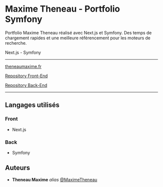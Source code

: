 # Maxime Theneau - Portfolio Symfony

Portfolio Maxime Theneau réalisé avec Next.js et Symfony. Des temps de chargement rapides et une meilleure référencement pour les moteurs de recherche.

Next.js - Symfony

---

[theneaumaxime.fr](https://theneaumaxime.fr)

[Repository Front-End](https://github.com/MaximeTheneau/MaximeTheneau-Portfolio-Next)

[Repository Back-End](https://github.com/MaximeTheneau/MaximeTheneau-Portfolio-back)

---

## Langages utilisés 

### Front

- Next.js

### Back

- Symfony

## Auteurs

* **Theneau Maxime** _alias_ [@MaximeTheneau](https://github.com/MaximeTheneau)


